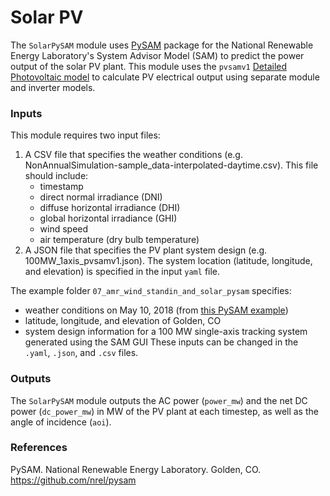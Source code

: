 # Solar PV

The `SolarPySAM` module uses [PySAM](https://nrel-pysam.readthedocs.io/en/main/overview.html) package for the National Renewable Energy Laboratory's System Advisor Model (SAM) to predict the power output of the solar PV plant. This module uses the `pvsamv1` [Detailed Photovoltaic model](https://sam.nrel.gov/photovoltaic.html) to calculate PV electrical output using separate module and inverter models.

### Inputs

This module requires two input files:
1. A CSV file that specifies the weather conditions (e.g. NonAnnualSimulation-sample_data-interpolated-daytime.csv). This file should include: 
    - timestamp
    - direct normal irradiance (DNI)
    - diffuse horizontal irradiance (DHI)
    - global horizontal irradiance (GHI)
    - wind speed
    - air temperature (dry bulb temperature)
2.  A JSON file that specifies the PV plant system design (e.g. 100MW_1axis_pvsamv1.json).
The system location (latitude, longitude, and elevation) is specified in the input `yaml` file.

The example folder `07_amr_wind_standin_and_solar_pysam` specifies:
- weather conditions on May 10, 2018 (from [this PySAM example](https://github.com/NREL/pysam/blob/main/Examples/NonAnnualSimulation.ipynb))
- latitude, longitude, and elevation of Golden, CO
- system design information for a 100 MW single-axis tracking system generated using the SAM GUI
These inputs can be changed in the `.yaml`, `.json`, and `.csv` files.

### Outputs

The `SolarPySAM` module outputs the AC power (`power_mw`) and the net DC power (`dc_power_mw`) in MW of the PV plant at each timestep, as well as the angle of incidence (`aoi`).

### References
PySAM. National Renewable Energy Laboratory. Golden, CO. https://github.com/nrel/pysam